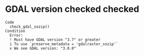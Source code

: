 # GDAL version checked checked

    Code
      check_gdal_sozip()
    Condition
      Error:
      ! Must have GDAL version "3.7" or greater
      i To use `preserve_metadata = 'gdalraster_sozip'`
      x We see GDAL version: "3.0.0"

